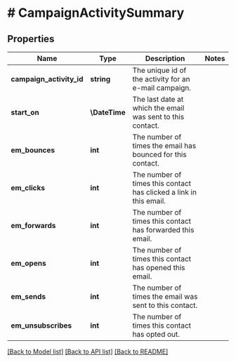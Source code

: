 # # CampaignActivitySummary

## Properties

Name | Type | Description | Notes
------------ | ------------- | ------------- | -------------
**campaign_activity_id** | **string** | The unique id of the activity for an e-mail campaign. |
**start_on** | **\DateTime** | The last date at which the email was sent to this contact. |
**em_bounces** | **int** | The number of times the email has bounced for this contact. |
**em_clicks** | **int** | The number of times this contact has clicked a link in this email. |
**em_forwards** | **int** | The number of times this contact has forwarded this email. |
**em_opens** | **int** | The number of times this contact has opened this email. |
**em_sends** | **int** | The number of times the email was sent to this contact. |
**em_unsubscribes** | **int** | The number of times this contact has opted out. |

[[Back to Model list]](../../README.md#models) [[Back to API list]](../../README.md#endpoints) [[Back to README]](../../README.md)
